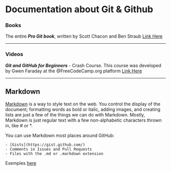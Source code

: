 # Documentation about Git & Github

### Books
The entire **_Pro Git book_**, written by Scott Chacon and Ben Straub [Link Here](https://git-scm.com/book/en/v2) 

_______

### Videos
**_Git and GitHub for Beginners_** - Crash Course. This course was developed by Gwen Faraday at the @FreeCodeCamp.org platform
[Link Here](https://www.youtube.com/watch?v=RGOj5yH7evk&t=1415s) 

_______

## Markdown
[Markdown](https://guides.github.com/features/mastering-markdown/) is a way to style text on the web. You control the display of the document; formatting words as bold or italic, adding images, and creating lists are just a few of the things we can do with Markdown. Mostly, Markdown is just regular text with a few non-alphabetic characters thrown in, like # or *.

You can use Markdown most places around GitHub:

    - [Gists](https://gist.github.com/)
    - Comments in Issues and Pull Requests
    - Files with the .md or .markdown extension

Exemples [here](https://github.com/sarahdialmeida/Git-Github/blob/master/markdown-syntax.md)
